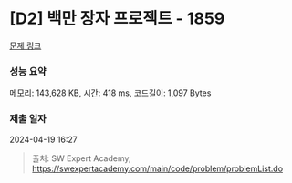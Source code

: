 # [D2] 백만 장자 프로젝트 - 1859 

[문제 링크](https://swexpertacademy.com/main/code/problem/problemDetail.do?contestProbId=AV5LrsUaDxcDFAXc) 

### 성능 요약

메모리: 143,628 KB, 시간: 418 ms, 코드길이: 1,097 Bytes

### 제출 일자

2024-04-19 16:27



> 출처: SW Expert Academy, https://swexpertacademy.com/main/code/problem/problemList.do